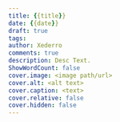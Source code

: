 ```yaml
---
title: {{title}} 
date: {{date}} 
draft: true
tags: 
author: Xederro
comments: true
description: Desc Text.
ShowWordCount: false
cover.image: <image path/url>
cover.alt: <alt text>
cover.caption: <text>
cover.relative: false
cover.hidden: false
---
```

